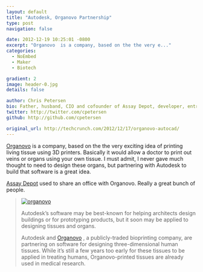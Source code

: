 ```yaml
---
layout: default
title: "Autodesk, Organovo Partnership"
type: post
navigation: false

date: 2012-12-19 10:25:01 -0800
excerpt: "Organovo  is a company, based on the the very e..."
categories:
  - NoEmbed
  - Maker
  - Biotech

gradient: 2
image: header-0.jpg
details: false

author: Chris Petersen
bio: Father, husband, CIO and cofounder of Assay Depot, developer, entrepreneur and technologist.
twitter: http://twitter.com/cpetersen
github: http://github.com/cpetersen

original_url: http://techcrunch.com/2012/12/17/organovo-autocad/
---
```



 [Organovo](http://www.organovo.com)  is a company, based on the the very exciting idea of printing living tissue using 3D printers. Basically it would allow a doctor to print out veins or organs using your own tissue. I must admit, I never gave much thought to need to design these organs, but partnering with Autodesk to build that software is a great idea.

 [Assay Depot](http://www.assaydepot.com)  used to share an office with Organovo. Really a great bunch of people.

 > 
 > 
 >  [![organovo](/attachments/5614bdc3d537fee6821c832ac097f300/image.png)](http://techcrunch.com/2012/12/17/organovo-autocad/organovo/) 
 > 
 > Autodesk’s software may be best-known for helping architects design buildings or for prototyping products, but it soon may be applied to designing tissues and organs.
 > 
 > Autodesk and [Organovo](http://www.organovo.com/) , a publicly-traded bioprinting company, are partnering on software for designing three-dimensional human tissues. While it’s still a few years too early for these tissues to be applied in treating humans, Organovo-printed tissues are already used in medical research.
 > 
 > 
